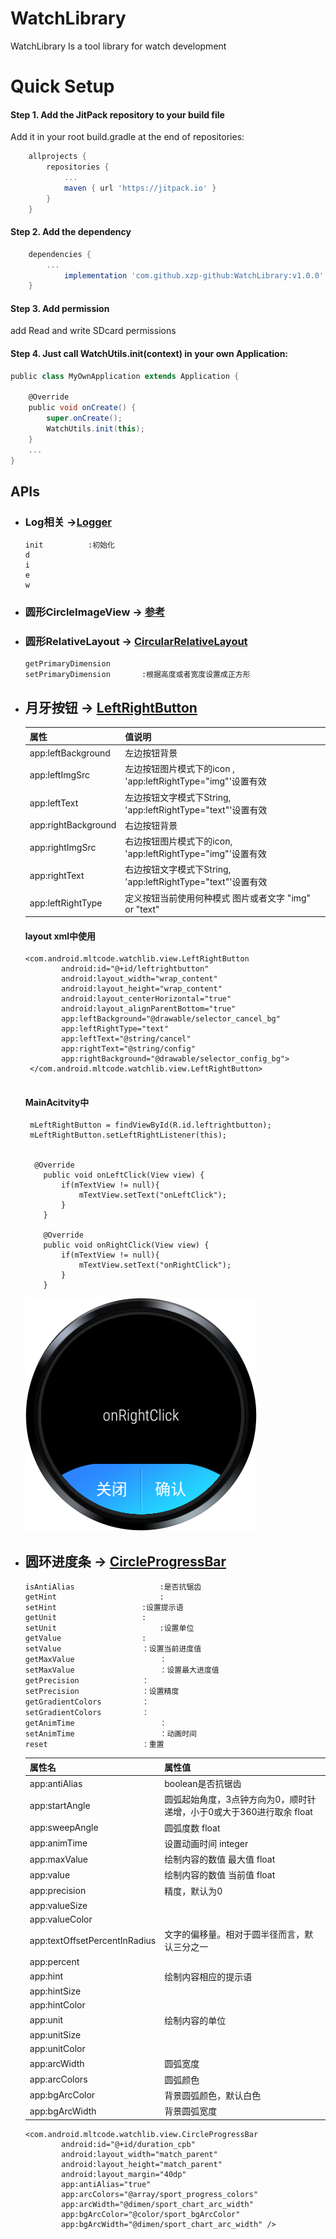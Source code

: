 # WatchLibrary

WatchLibrary Is a tool library for watch development

# Quick Setup
#### Step 1. Add the JitPack repository to your build file

Add it in your root build.gradle at the end of repositories:
``` groovy
	allprojects {
		repositories {
			...
			maven { url 'https://jitpack.io' }
		}
	}
```

#### Step 2. Add the dependency
``` groovy
	dependencies {
		...
	        implementation 'com.github.xzp-github:WatchLibrary:v1.0.0'
	}
```

#### Step 3. Add permission

add Read and write SDcard permissions


#### Step 4. Just call WatchUtils.init(context) in your own Application:
``` groovy
public class MyOwnApplication extends Application {

    @Override
    public void onCreate() {
        super.onCreate();
        WatchUtils.init(this);
    }
    ...
}
```

## APIs

* ### Log相关  ->[Logger](./library/src/main/java/com/android/mltcode/watchlib/config/Logger.java)

  ```
  init 			:初始化
  d
  i
  e
  w
  ```

* ### 圆形CircleImageView -> [参考](https://github.com/hdodenhof/CircleImageView)

* ### 圆形RelativeLayout -> [CircularRelativeLayout](./library/src/main/java/com/android/mltcode/watchlib/view/CircularRelativeLayout.java)

  ```
  getPrimaryDimension		
  setPrimaryDimension		:根据高度或者宽度设置成正方形
  ```

  

* ## 月牙按钮 -> [LeftRightButton](./library/src/main/java/com/android/mltcode/watchlib/view/LeftRightButton.java)

  | 属性                | 值说明                                                       |
  | ------------------- | ------------------------------------------------------------ |
  | app:leftBackground  | 左边按钮背景                                                 |
  | app:leftImgSrc      | 左边按钮图片模式下的icon , 'app:leftRightType="img"'设置有效 |
  | app:leftText        | 左边按钮文字模式下String, 'app:leftRightType="text"'设置有效 |
  | app:rightBackground | 右边按钮背景                                                 |
  | app:rightImgSrc     | 右边按钮图片模式下的icon, 'app:leftRightType="img"'设置有效  |
  | app:rightText       | 右边按钮文字模式下String, 'app:leftRightType="text"'设置有效 |
  | app:leftRightType   | 定义按钮当前使用何种模式 图片或者文字 "img" or "text"        |

  #### layout xml中使用

  ```
  <com.android.mltcode.watchlib.view.LeftRightButton
          android:id="@+id/leftrightbutton"
          android:layout_width="wrap_content"
          android:layout_height="wrap_content"
          android:layout_centerHorizontal="true"
          android:layout_alignParentBottom="true"
          app:leftBackground="@drawable/selector_cancel_bg"
          app:leftRightType="text"
          app:leftText="@string/cancel"
          app:rightText="@string/config"
          app:rightBackground="@drawable/selector_config_bg">
   </com.android.mltcode.watchlib.view.LeftRightButton>
   
  ```

  #### MainAcitvity中

  ```
   mLeftRightButton = findViewById(R.id.leftrightbutton);
   mLeftRightButton.setLeftRightListener(this);
   
   
    @Override
      public void onLeftClick(View view) {
          if(mTextView != null){
              mTextView.setText("onLeftClick");
          }
      }
  
      @Override
      public void onRightClick(View view) {
          if(mTextView != null){
              mTextView.setText("onRightClick");
          }
      }
  ```

  

  ![如图所示](Simple/leftRightbtn.png)




* ## 圆环进度条 -> [CircleProgressBar](./library/src/main/java/com/android/mltcode/watchlib/view/CircleProgressBar.java)

  ```
  isAntiAlias			 		:是否抗锯齿
  getHint			     		:
  setHint 		     		:设置提示语
  getUnit 			 		:
  setUnit				 		:设置单位
  getValue			 		:
  setValue			 		：设置当前进度值
  getMaxValue			  	 	：
  setMaxValue			  	 	：设置最大进度值
  getPrecision		  	 	：
  setPrecision		  	 	：设置精度
  getGradientColors	   	 	：
  setGradientColors	   		：
  getAnimTime			   		：
  setAnimTime			   		：动画时间
  reset				   		：重置
  ```

  

  | 属性名                        | 属性值                                                       |
  | ----------------------------- | ------------------------------------------------------------ |
  | app:antiAlias                 | boolean是否抗锯齿                                            |
  | app:startAngle                | 圆弧起始角度，3点钟方向为0，顺时针递增，小于0或大于360进行取余 float |
  | app:sweepAngle                | 圆弧度数  float                                              |
  | app:animTime                  | 设置动画时间 integer                                         |
  | app:maxValue                  | 绘制内容的数值 最大值  float                                 |
  | app:value                     | 绘制内容的数值 当前值  float                                 |
  | app:precision                 | 精度，默认为0                                                |
  | app:valueSize                 |                                                              |
  | app:valueColor                |                                                              |
  | app:textOffsetPercentInRadius | 文字的偏移量。相对于圆半径而言，默认三分之一                 |
  | app:percent                   |                                                              |
  | app:hint                      | 绘制内容相应的提示语                                         |
  | app:hintSize                  |                                                              |
  | app:hintColor                 |                                                              |
  | app:unit                      | 绘制内容的单位                                               |
  | app:unitSize                  |                                                              |
  | app:unitColor                 |                                                              |
  | app:arcWidth                  | 圆弧宽度                                                     |
  | app:arcColors                 | 圆弧颜色                                                     |
  | app:bgArcColor                | 背景圆弧颜色，默认白色                                       |
  | app:bgArcWidth                | 背景圆弧宽度                                                 |

  ```
  <com.android.mltcode.watchlib.view.CircleProgressBar
          android:id="@+id/duration_cpb"
          android:layout_width="match_parent"
          android:layout_height="match_parent"
          android:layout_margin="40dp"
          app:antiAlias="true"
          app:arcColors="@array/sport_progress_colors"
          app:arcWidth="@dimen/sport_chart_arc_width"
          app:bgArcColor="@color/sport_bgArcColor"
          app:bgArcWidth="@dimen/sport_chart_arc_width" />
  ```

  